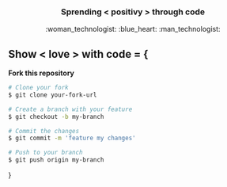 <h3 align="center">Sprending < positivy >  through code</h3>
<div id: "emoji" align= "center">
:woman_technologist: :blue_heart: :man_technologist: 
</div>


## Show < love > with code = { 
**Fork this repository**

```bash
# Clone your fork
$ git clone your-fork-url

# Create a branch with your feature 
$ git checkout -b my-branch

# Commit the changes
$ git commit -m 'feature my changes'

# Push to your branch
$ git push origin my-branch
```
}


